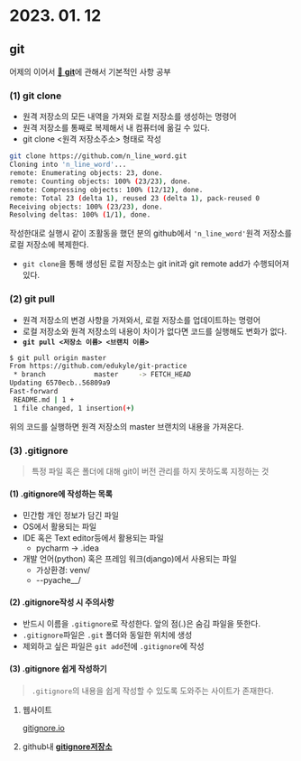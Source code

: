 # 2023. 01. 12

## git
어제의 이어서 [🔗 **git**](https://github.com/minu-97/TIL/blob/master/git%EC%8B%A4%EC%8A%B5.md)에 관해서 기본적인 사항 공부

### **(1) git clone**
* 원격 저장소의 모든 내역을 가져와 로컬 저장소를 생성하는 명령어
* 원격 저장소를 통째로 복제해서 내 컴퓨터에 옮길 수 있다.
* git clone <원격 저장소주소> 형태로 작성

```bash
git clone https://github.com/n_line_word.git
Cloning into 'n_line_word'...
remote: Enumerating objects: 23, done.
remote: Counting objects: 100% (23/23), done.
remote: Compressing objects: 100% (12/12), done.
remote: Total 23 (delta 1), reused 23 (delta 1), pack-reused 0
Receiving objects: 100% (23/23), done.
Resolving deltas: 100% (1/1), done.
```
작성한대로 실행시 같이 조활동을 했던 분의 github에서 `'n_line_word'`원격 저장소를 로컬 저장소에 복제한다.

* `git clone`을 통해 생성된 로컬 저장소는 git init과 git remote add가 수행되어져 있다.

### **(2) git pull**

* 원격 저장소의 변경 사항을 가져와서, 로컬 저장소를 업데이트하는 명령어
* 로컬 저장소와 원격 저장소의 내용이 차이가 없다면 코드를 실행해도 변화가 없다.
* **`git pull <저장소 이름> <브랜치 이름>`**
  
```bash 
$ git pull origin master
From https://github.com/edukyle/git-practice
 * branch            master     -> FETCH_HEAD
Updating 6570ecb..56809a9
Fast-forward
 README.md | 1 +
 1 file changed, 1 insertion(+)
```
위의 코드를 실행하면 원격 저장소의 master 브랜치의 내용을 가져온다.

### **(3) .gitignore**
> 특정 파일 혹은 폴더에 대해 git이 버전 관리를 하지 못하도록 지정하는 것

#### (1) .gitignore에 작성하는 목록
* 민간함 개인 정보가 담긴 파일
* OS에서 활용되는 파일
* IDE 혹은 Text editor등에서 활용되는 파일
    * pycharm -> .idea
* 개발 언어(python) 혹은 프레임 워크(django)에서 사용되는 파일
    * 가상환경: venv/
    * --pyache__/
#### (2) .gitignore작성 시 주의사항
* 반드시 이름을 `.gitignore`로 작성한다. 앞의 점(.)은 숨김 파일을 뜻한다.
* `.gitignore`파일은 `.git` 폴더와 동일한 위치에 생성
* 제외하고 싶은 파일은 `git add`전에 `.gitignore`에 작성
#### (3) .gitignore 쉽게 작성하기
> `.gitignore`의 내용을 쉽게 작성할 수 있도록 도와주는 사이트가 존재한다. 
1. 웹사이트

    [gitignore.io](https://gitignore.io/)

2. github내 **[gitignore저장소](https://github.com/github/gitignore)**



